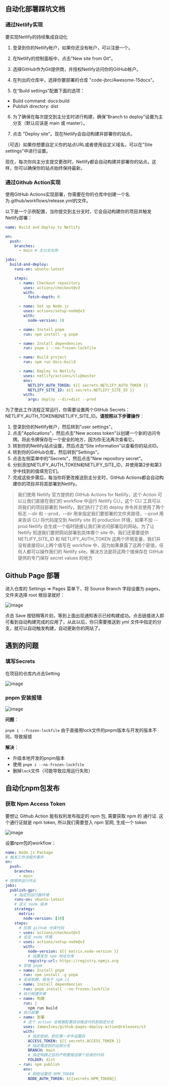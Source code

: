 ## 自动化部署踩坑文档
### 通过Netlify实现
要实现Netlify的持续集成自动化

1. 登录到你的Netlify帐户，如果你还没有帐户，可以注册一个。

2. 在Netlify的控制面板中，点击"New site from Git"。

3. 选择GitHub作为Git提供商，并授权Netlify访问你的GitHub帐户。

4. 在列出的仓库中，选择你要部署的仓库 "code-jbrc/Awesome-15docs"。

5. 在“Build settings”配置下面的选项：
  - Build command: docs:build
  - Publish directory: dist

6. 为了确保在每次提交到主分支时进行构建，确保“Branch to deploy”设置为主分支（默认应该是 main 或 master）。

7. 点击 "Deploy site"。现在Netlify会自动构建并部署你的站点。

（可选）如果你想要自定义你的站点URL或者使用自定义域名，可以在"Site settings"中进行设置。

现在，每次你向主分支提交更改时，Netlify都会自动构建并部署你的站点。这样，你可以确保你的站点始终保持最新。

### 通过Github Action实现
使用GitHub Actions实现部署，你需要在你的仓库中创建一个名为.github/workflows/release.yml的文件。

以下是一个示例配置，当你提交到主分支时，它会自动构建你的项目并触发Netlify部署：
```yml
name: Build and Deploy to Netlify

on:
  push:
    branches:
      - main # 主分支名称

jobs:
  build-and-deploy:
    runs-on: ubuntu-latest

    steps:
      - name: Checkout repository
        uses: actions/checkout@v3
        with:
          fetch-depth: 0

      - name: Set up Node.js
        uses: actions/setup-node@v3
        with:
          node-version: 18

      - name: Install pnpm
        run: npm install -g pnpm

      - name: Install dependencies
        run: pnpm i --no-frozen-lockfile

      - name: Build project
        run: npm run docs:build

      - name: Deploy to Netlify
        uses: netlify/actions/cli@master
        env:
          NETLIFY_AUTH_TOKEN: ${{ secrets.NETLIFY_AUTH_TOKEN }}
          NETLIFY_SITE_ID: ${{ secrets.NETLIFY_SITE_ID }}
        with:
          args: deploy --dir=dist --prod
```

为了使此工作流程正常运行，你需要设置两个GitHub Secrets：NETLIFY_AUTH_TOKEN和NETLIFY_SITE_ID。**请按照以下步骤操作**：

1. 登录到你的Netlify帐户，然后转到"user settings"。
2. 点击"Applications"，然后点击"New access token"以创建一个新的访问令牌。将此令牌保存在一个安全的地方，因为你无法再次查看它。
3. 转到你的Netlify站点设置，然后点击"Site information"以查看你的站点ID。
4. 转到你的GitHub仓库，然后转到"Settings"。
5. 点击左侧菜单中的"Secrets"，然后点击"New repository secret"。
6. 分别添加NETLIFY_AUTH_TOKEN和NETLIFY_SITE_ID，并使用第2步和第3步中找到的值填充它们。
7. 完成这些步骤后，每当你将更改推送到主分支时，GitHub Actions都会自动构建你的项目并将其部署到Netlify。

> 我们使用 Netlify 官方提供的 GitHub Actions for Netlify，这个 Action 可以让我们直接在我们的 workflow 中运行 Netlify CLI，这个 CLI 工具可以将我们的项目部署到 Netlify，我们执行了它的 deploy 命令并且使用了两个标志 --dir 和 --prod，--dir 用来指定我们要部署的文件夹路径，--prod 用来告诉 CLI 将代码提交到 Netlify site 的 production 环境，如果不加 --prod Netlify 会生成一个临时链接让我们来访问部署后的网站。为了让 Netlify 知道我们要把网站部署到具体哪个 site 中，我们还需要提供 NETLIFY_SITE_ID 和 NETLIFY_AUTH_TOKEN 这两个环境变量，我们并没有直接将以上两个值写在 workflow 中，因为如果暴露了这两个密值，任何人都可以操作我们的 Netlify site。解决方法是将这两个值保存在 GitHub 提供的专门保存 secret values 的地方

## Github Page 部署
进入仓库的 Settings => Pages 菜单下，将 Source Branch 字段设置为 pages，文件夹选择 root 根目录就好：

![image](https://user-images.githubusercontent.com/96854855/230694084-ae2b0295-4ba8-4ec1-965f-48310cdf0512.png)

点击 Save 按钮稍等片刻，等到上面出现通知表示已经构建成功。点击链接进入即可看到自动构建完成的应用了，从此以后，你只需要推送到 yml 文件中指定的分支，就可以自动触发构建，自动更新你的网站了。
## 遇到的问题
### 填写Secrets
在项目的仓库内点击Setting

![image](https://user-images.githubusercontent.com/96854855/230694118-e36962a8-81f1-4419-9c83-f4a44847b40d.png)
### pnpm 安装报错
![image](https://user-images.githubusercontent.com/96854855/230694132-4801bafd-5a43-44b8-9330-6e3477860722.png)

**问题**：

`pnpm i --frozen-lockfile` 由于直接用lock文件的pnpm版本与开发的版本不同，导致报错

**解决**：

- 升级本地开发的pnpm版本
- 使用 `pnpm i --no-frozen-lockfile`
- 删掉`lock`文件（可能导致应用运行失败）

## 自动化npm包发布
### 获取 Npm Access Token
要想让 Github Action 能有权利发布指定的 npm 包, 需要获取 npm 的 通行证. 这个通行证就是 npm token, 所以我们需要登入 npm 官网, 生成一个 token

![image](https://user-images.githubusercontent.com/96854855/230694404-fd62fa77-2db1-4448-a522-e0007edae1b0.png)

设置npm包的workflow：
```yml
name: Node.js Package
# 触发工作流程的事件
on:
  push:
    branches:
      - main
# 按顺序运行作业
jobs:
  publish-gpr:
    # 指定的运行器环境
    runs-on: ubuntu-latest
    # 定义 node 版本
    strategy:
      matrix:
        node-version: [18]
    steps:
      # 拉取 github 仓库代码
      - uses: actions/checkout@v3
      # 设定 node 环境
      - uses: actions/setup-node@v3
        with:
          node-version: ${{ matrix.node-version }}
          # 设置发包 npm 地址仓库
          registry-url: https://registry.npmjs.org
      # 安装 pnpm
      - name: Install pnpm
        run: npm install -g pnpm
      # 安装依赖，相当于 npm ci
      - name: Install dependencies ️
        run: pnpm install --no-frozen-lockfile
      # 执行构建步骤
      - name: 构建
        run: |
          npm run build
      # 执行部署
      - name: 部署
        # 这个 action 会根据配置自动推送代码到指定分支
        uses: JamesIves/github-pages-deploy-action@releases/v3
        with:
          # 指定密钥，即在第一步中设置的
          ACCESS_TOKEN: ${{ secrets.ACCESS_TOKEN }}
          # 指定推送到的远程分支
          BRANCH: main
          # 指定构建之后的产物要推送哪个目录的代码
          FOLDER: dist
      - run: npm publish
        env:
          # 刚刚设置的 NPM_TOKEN
          NODE_AUTH_TOKEN: ${{secrets.NPM_TOKEN}}
```